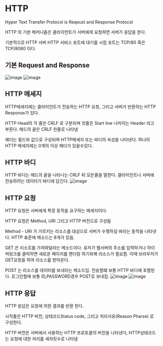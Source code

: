 # HTTP

Hyper Text Transfer Protocol is Reqeust and Response Protocol 

HTTP 의 기본 메커니즘은 클라이언트가 서버에게 요청하면 서버가 응답을 한다. 

기본적으로 HTTP 서버 HTTP 서비스 포트에 대기를 시킴 포트는 TCP/80 혹은 TCP/8080 이다. 

## 기본 Request and Response

![image](https://user-images.githubusercontent.com/79100627/206783200-17c10f65-4c05-4526-a41e-1d882f28a6e7.png)
![image](https://user-images.githubusercontent.com/79100627/206783255-6697edb3-232c-4903-8458-867ce4c77f5d.png)

## HTTP 메세지 

HTTP메세지에는 클라이언트가 전송하는 HTTP 요청, 그리고 서버가 반환하는 HTTP Response가 있다. 

HTTP Head의 각 줄은 CRLF 로 구분되며 첫줄은 Start line 나머지는 Header 라고 부른다. 헤드의 끝은 CRLF 한줄로 나타냄 

헤더는 필드와 값으로 구성되며 HTTP메세지 또는 바디의 속성을 나타낸다. 하나의 HTTP 메세지에는 0개의 이상 헤더가 있을수있다. 

## HTTP 바디 

HTTP 바디는 헤드의 끝을 나타나는 CRLF 뒤 모든줄을 말한다. 클라이언트나 서버에 전송하려는 데이터가 바디에 담긴다. 
![image](https://user-images.githubusercontent.com/79100627/206783885-8623e8e0-8bd2-46c0-99ea-fea14d9a136b.png)

## HTTP 요청 

HTTP 요청은 서버에게 특정 동작을 요구하는 메세지이다. 

HTTP 요청은 Method, URI 그리고 HTTP 버전으로 구성됨 

Method - URI 가 가르키는 리소스를 대상으로 서버가 수행하길 바라는 동작을 나타낸다. HTTP 표준에 메소드는 8개가 있음. 

GET 은 리소르를 가져와달라는 메소드이다. 유저가 웹서버의 주소를 입력하거나 하이퍼링크를 클릭하면 새로운 페이지를 랜더링 하기위해 리소스가 필요함.
이때 브라우저가 GET요청을 하여 리소스를 받아온다. 

POST 는 리소스를 데이터를 보내라는 메소드임. 전송할떄 보통 HTTP 바디에 포함된다. 로그인할때 보통 ID,PASSWORD경우 POST로 보내짐. 
![image](https://user-images.githubusercontent.com/79100627/206784953-875f8726-b240-4929-a773-56fac0fbf3ee.png)
![image](https://user-images.githubusercontent.com/79100627/206784997-ed61a8ca-c164-425c-bbce-e11bb561d494.png)

## HTTP 응답 

HTTP 응답은 요청에 의한 결과를 반환 한다.

시작줄은 HTTP 버전, 상태코드Status code, 그리고 처리사유(Reason Pharse) 로 구성한다. 

HTTP 버전은 서버에서 사용하는 HTTP 프로토콜의 버전을 나타낸다, HTTP상태코드는 요청에 대한 처리를 세자릿수로 나타냄 


